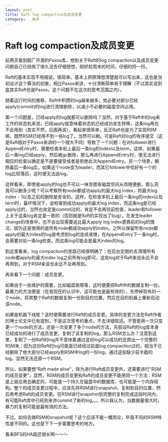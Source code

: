 ```yaml
---
layout: post
title: Raft log compaction及成员变更
category:	技术
---
```


# Raft log compaction及成员变更

前两天看到鹅厂开源的Paxos库，想到关于Raft的log compaction以及成员变更问题自己已经拖了很久没去仔细想想，刚好趁周末的时间，仔细的捋一捋。

Raft的基本实现不用细说，很简单，基本上把原理想清楚就可以写出来，这也是当初设计这个算法的初衷，相比Paxos来讲，十分清晰简单易于理解（不过其实说到底其实Raft也是Paxos，这个问题不在这次的思考范围之内）。

随着运行时间的推移，Raft中积攒的log越来越多，势必要对部分已经apply(commit)的log进行清理删除，以减小不必要的磁盘空间占用。

第一个问题是，已经apply的log就都可以删除吗？当然，对于基于Raft中的log来工作的状态机来说，已经apply就意味着状态机已经成功发生转移，这条log再也不会用到（其实不然，后面再说），看起来很简单，反正Raft也是为了实现RSM嘛，既然RSM已经用不到一些log了，当然可以删。可是Raft对log的有序提交（这是Raft相对于Paxos来讲的一个很大不同）导致了一个问题：在对follower进行AppendEntry时，需要检查本机上最后一条log的index以及term。这样，如果最后一条log已经apply，然后被gc删除，那么再进行AppendEntry时，便无法进行相应的检查以确定是不是要接受或者是拒绝此次AppendEntry。另一个场景，删除最后一条log后，如果这个node变为leader，而其它follower中恰好有一个的log比较落后，这时便无法追log。

这样看来，即使是apply的log也不可以一味贪图省磁盘空间从而随便删，那么究竟可以删多少呢？可以考察所有node都成功apply的最大log index，将最大log index - 1以及之前的删除是安全的。这样，在检查本机上最后一条log的index以及term时，最坏情况下，会检查到成功apply的最大log index，而这条log是已经apply过的，当然也肯定是commit过的，肯定不会再往前检查，leader和follower上关于这条log肯定是一致的（否则就是Raft的实现出了bug）。在发生leader change的场景中，也不会出现需要追比最大apply log index更靠前的log的情况，因为这是使用的是所有node都成功apply的index。之所以保留所有node都apply的最大index的log是考虑到log的连续递增，在AppendEntry下一条log时，会需要对前一条log检查，而这条log可能会是最大index的log。

到这里看来，log compaction的思路已经很明确了：在后台定期的去清理所有node都apply的最大index log之前所有log即可，这些log对于Raft来说永远不会再用到，对于RSM来说也永远不会再用到。

再来看下一个问题：成员变更。

如果由于一些维护的需要，比如磁盘故障等，这时便要把Raft中的数据复制一份。最暴力的方法便是（在我现在的认识中，这可能也是最有效的），先停掉现有的一个node，将其整个Raft的数据复制一份到目的位置，然后在目的机器上重新启动该node。

如果是机器下线呢？这时便需要进行Raft的成员变更。具体的变更方法在Raft作者的博士论文中已有提到，不是这次思考的重点，不去详细叙述。不管是用一次只变更一个node的方法，还是一次变更了多个node的方法，先假设Raft的log库本身已经成功的进行了成员变更，复制了该复制的log，那么RSM怎么办？注意到这里，复制了一份Raft的log并不意味着通过这份log可以成功的还原出一个完整的RSM来：因为这份Raft的log可能是已经经过前面log compaction过的，相当于已经删除了绝大部分已经apply到RSM中log的一份log。通过这些缺少前半截的log，显然无法还原一个RSM。

所以，如果要想“Raft made alive”，除为进行Raft成员变更外，还需要进行"RSM的成员变更"。显然，RSM的成员变更和Raft的成员变更不能用同一个方法：RSM是上层应用去确定的，可能是一个持久在磁盘中的数据库，也可能是一个内存结构。整个的成员变更过程中，应该先将RSM进行snapshot，复制到目的位置，然后再考虑Raft的成员变更。在RSM进行snapshot到完整的复制完成这段时间内，有可能Raft库中已经到来并commit了新的log。。。所以我认为，当数据量很大时，暴力的复制可能是最有效的方法。

不过，如何去做RSM的snapshot呢？这个应该不能一概而论，毕竟不同的RSM特性是不同的。这也是下下一步需要思考的地方。

看来BFS的HA路还很长啊～～～
